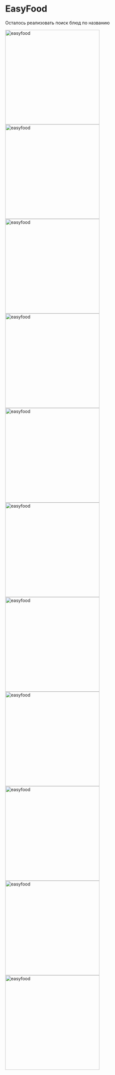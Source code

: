# EasyFood

Осталось реализовать поиск блюд по названию

<img src="screenshots/1.png" alt="easyfood" width="300"/>

<img src="screenshots/2.png" alt="easyfood" width="300"/>

<img src="screenshots/3.png" alt="easyfood" width="300"/>

<img src="screenshots/4.png" alt="easyfood" width="300"/>

<img src="screenshots/5.png" alt="easyfood" width="300"/>

<img src="screenshots/6.png" alt="easyfood" width="300"/>

<img src="screenshots/7.png" alt="easyfood" width="300"/>

<img src="screenshots/8.png" alt="easyfood" width="300"/>

<img src="screenshots/9.png" alt="easyfood" width="300"/>

<img src="screenshots/10.png" alt="easyfood" width="300"/>

<img src="screenshots/11.png" alt="easyfood" width="300"/>
